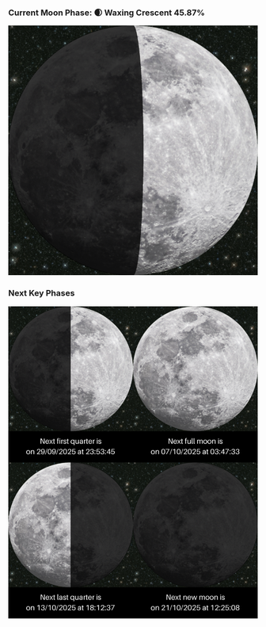 ### Current Moon Phase: 🌒 Waxing Crescent 45.87%
![Moon Phase](moonphase.png)
### Next Key Phases
![Gallery](gallery.png)